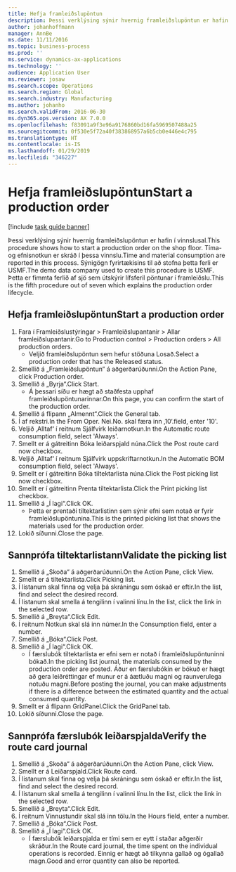 ```yaml
---
title: Hefja framleiðslupöntun
description: Þessi verklýsing sýnir hvernig framleiðslupöntun er hafin í vinnslusal.
author: johanhoffmann
manager: AnnBe
ms.date: 11/11/2016
ms.topic: business-process
ms.prod: ''
ms.service: dynamics-ax-applications
ms.technology: ''
audience: Application User
ms.reviewer: josaw
ms.search.scope: Operations
ms.search.region: Global
ms.search.industry: Manufacturing
ms.author: johanho
ms.search.validFrom: 2016-06-30
ms.dyn365.ops.version: AX 7.0.0
ms.openlocfilehash: f83091a9f3e96a9176860bd16fa5969507488a25
ms.sourcegitcommit: 0f530e5f72a40f383868957a6b5cb0e446e4c795
ms.translationtype: HT
ms.contentlocale: is-IS
ms.lasthandoff: 01/29/2019
ms.locfileid: "346227"
---
```

# <a name="start-a-production-order"></a><span data-ttu-id="c7e0b-103">Hefja framleiðslupöntun</span><span class="sxs-lookup"><span data-stu-id="c7e0b-103">Start a production order</span></span>

[!include [task guide banner](../../includes/task-guide-banner.md)]

<span data-ttu-id="c7e0b-104">Þessi verklýsing sýnir hvernig framleiðslupöntun er hafin í vinnslusal.</span><span class="sxs-lookup"><span data-stu-id="c7e0b-104">This procedure shows how to start a production order on the shop floor.</span></span> <span data-ttu-id="c7e0b-105">Tíma- og efnisnotkun er skráð í þessa vinnslu.</span><span class="sxs-lookup"><span data-stu-id="c7e0b-105">Time and material consumption are reported in this process.</span></span> <span data-ttu-id="c7e0b-106">Sýnigögn fyrirtækisins til að stofna þetta ferli er USMF.</span><span class="sxs-lookup"><span data-stu-id="c7e0b-106">The demo data company used to create this procedure is USMF.</span></span> <span data-ttu-id="c7e0b-107">Þetta er fimmta ferlið af sjö sem útskýrir lífsferil pöntunar í framleiðslu.</span><span class="sxs-lookup"><span data-stu-id="c7e0b-107">This is the fifth procedure out of seven which explains the production order lifecycle.</span></span>


## <a name="start-a-production-order"></a><span data-ttu-id="c7e0b-108">Hefja framleiðslupöntun</span><span class="sxs-lookup"><span data-stu-id="c7e0b-108">Start a production order</span></span>
1. <span data-ttu-id="c7e0b-109">Fara í Framleiðslustýringar > Framleiðslupantanir > Allar framleiðslupantanir.</span><span class="sxs-lookup"><span data-stu-id="c7e0b-109">Go to Production control > Production orders > All production orders.</span></span>
    * <span data-ttu-id="c7e0b-110">Veljið framleiðslupöntun sem hefur stöðuna Losað.</span><span class="sxs-lookup"><span data-stu-id="c7e0b-110">Select a production order that has the Released status.</span></span>  
2. <span data-ttu-id="c7e0b-111">Smellið á „Framleiðslupöntun“ á aðgerðarúðunni.</span><span class="sxs-lookup"><span data-stu-id="c7e0b-111">On the Action Pane, click Production order.</span></span>
3. <span data-ttu-id="c7e0b-112">Smellið á „Byrja“.</span><span class="sxs-lookup"><span data-stu-id="c7e0b-112">Click Start.</span></span>
    * <span data-ttu-id="c7e0b-113">Á þessari síðu er hægt að staðfesta upphaf framleiðslupöntunarinnar.</span><span class="sxs-lookup"><span data-stu-id="c7e0b-113">On this page, you can confirm the start of the production order.</span></span>  
4. <span data-ttu-id="c7e0b-114">Smellið á flipann „Almennt“.</span><span class="sxs-lookup"><span data-stu-id="c7e0b-114">Click the General tab.</span></span>
5. <span data-ttu-id="c7e0b-115">Í af rekstri.</span><span class="sxs-lookup"><span data-stu-id="c7e0b-115">In the From Oper.</span></span> <span data-ttu-id="c7e0b-116">Nei.</span><span class="sxs-lookup"><span data-stu-id="c7e0b-116">No.</span></span> <span data-ttu-id="c7e0b-117">skal færa inn ‚10‘.</span><span class="sxs-lookup"><span data-stu-id="c7e0b-117">field, enter '10'.</span></span>
6. <span data-ttu-id="c7e0b-118">Veljið ‚Alltaf‘ í reitnum Sjálfvirk leiðarnotkun.</span><span class="sxs-lookup"><span data-stu-id="c7e0b-118">In the Automatic route consumption field, select 'Always'.</span></span>
7. <span data-ttu-id="c7e0b-119">Smellt er á gátreitinn Bóka leiðarspjald núna.</span><span class="sxs-lookup"><span data-stu-id="c7e0b-119">Click the Post route card now checkbox.</span></span>
8. <span data-ttu-id="c7e0b-120">Veljið ‚Alltaf‘ í reitnum Sjálfvirk uppskriftarnotkun.</span><span class="sxs-lookup"><span data-stu-id="c7e0b-120">In the Automatic BOM consumption field, select 'Always'.</span></span>
9. <span data-ttu-id="c7e0b-121">Smellt er í gátreitinn Bóka tiltektarlista núna.</span><span class="sxs-lookup"><span data-stu-id="c7e0b-121">Click the Post picking list now checkbox.</span></span>
10. <span data-ttu-id="c7e0b-122">Smellt er í gátreitinn Prenta tiltektarlista.</span><span class="sxs-lookup"><span data-stu-id="c7e0b-122">Click the Print picking list checkbox.</span></span>
11. <span data-ttu-id="c7e0b-123">Smellið á „Í lagi“.</span><span class="sxs-lookup"><span data-stu-id="c7e0b-123">Click OK.</span></span>
    * <span data-ttu-id="c7e0b-124">Þetta er prentaði tiltektarlistinn sem sýnir efni sem notað er fyrir framleiðslupöntunina.</span><span class="sxs-lookup"><span data-stu-id="c7e0b-124">This is the printed picking list that shows the materials used for the production order.</span></span>  
12. <span data-ttu-id="c7e0b-125">Lokið síðunni.</span><span class="sxs-lookup"><span data-stu-id="c7e0b-125">Close the page.</span></span>

## <a name="validate-the-picking-list"></a><span data-ttu-id="c7e0b-126">Sannprófa tiltektarlistann</span><span class="sxs-lookup"><span data-stu-id="c7e0b-126">Validate the picking list</span></span>
1. <span data-ttu-id="c7e0b-127">Smellið á „Skoða“ á aðgerðarúðunni.</span><span class="sxs-lookup"><span data-stu-id="c7e0b-127">On the Action Pane, click View.</span></span>
2. <span data-ttu-id="c7e0b-128">Smellt er á tiltektarlista.</span><span class="sxs-lookup"><span data-stu-id="c7e0b-128">Click Picking list.</span></span>
3. <span data-ttu-id="c7e0b-129">Í listanum skal finna og velja þá skráningu sem óskað er eftir.</span><span class="sxs-lookup"><span data-stu-id="c7e0b-129">In the list, find and select the desired record.</span></span>
4. <span data-ttu-id="c7e0b-130">Í listanum skal smella á tengilinn í valinni línu.</span><span class="sxs-lookup"><span data-stu-id="c7e0b-130">In the list, click the link in the selected row.</span></span>
5. <span data-ttu-id="c7e0b-131">Smellið á „Breyta“.</span><span class="sxs-lookup"><span data-stu-id="c7e0b-131">Click Edit.</span></span>
6. <span data-ttu-id="c7e0b-132">Í reitnum Notkun skal slá inn númer.</span><span class="sxs-lookup"><span data-stu-id="c7e0b-132">In the Consumption field, enter a number.</span></span>
7. <span data-ttu-id="c7e0b-133">Smellið á „Bóka“.</span><span class="sxs-lookup"><span data-stu-id="c7e0b-133">Click Post.</span></span>
8. <span data-ttu-id="c7e0b-134">Smellið á „Í lagi“.</span><span class="sxs-lookup"><span data-stu-id="c7e0b-134">Click OK.</span></span>
    * <span data-ttu-id="c7e0b-135">Í færslubók tiltektarlista er efni sem er notað í framleiðslupöntuninni bókað.</span><span class="sxs-lookup"><span data-stu-id="c7e0b-135">In the picking list journal, the materials consumed by the production order are posted.</span></span> <span data-ttu-id="c7e0b-136">Áður en færslubókin er bókuð er hægt að gera leiðréttingar ef munur er á áætluðu magni og raunverulega notuðu magni.</span><span class="sxs-lookup"><span data-stu-id="c7e0b-136">Before posting the journal, you can make adjustments if there is a difference between the estimated quantity and the actual consumed quantity.</span></span>  
9. <span data-ttu-id="c7e0b-137">Smellt er á flipann GridPanel.</span><span class="sxs-lookup"><span data-stu-id="c7e0b-137">Click the GridPanel tab.</span></span>
10. <span data-ttu-id="c7e0b-138">Lokið síðunni.</span><span class="sxs-lookup"><span data-stu-id="c7e0b-138">Close the page.</span></span>

## <a name="verify-the-route-card-journal"></a><span data-ttu-id="c7e0b-139">Sannprófa færslubók leiðarspjalda</span><span class="sxs-lookup"><span data-stu-id="c7e0b-139">Verify the route card journal</span></span>
1. <span data-ttu-id="c7e0b-140">Smellið á „Skoða“ á aðgerðarúðunni.</span><span class="sxs-lookup"><span data-stu-id="c7e0b-140">On the Action Pane, click View.</span></span>
2. <span data-ttu-id="c7e0b-141">Smellt er á Leiðarspjald.</span><span class="sxs-lookup"><span data-stu-id="c7e0b-141">Click Route card.</span></span>
3. <span data-ttu-id="c7e0b-142">Í listanum skal finna og velja þá skráningu sem óskað er eftir.</span><span class="sxs-lookup"><span data-stu-id="c7e0b-142">In the list, find and select the desired record.</span></span>
4. <span data-ttu-id="c7e0b-143">Í listanum skal smella á tengilinn í valinni línu.</span><span class="sxs-lookup"><span data-stu-id="c7e0b-143">In the list, click the link in the selected row.</span></span>
5. <span data-ttu-id="c7e0b-144">Smellið á „Breyta“.</span><span class="sxs-lookup"><span data-stu-id="c7e0b-144">Click Edit.</span></span>
6. <span data-ttu-id="c7e0b-145">Í reitnum Vinnustundir skal slá inn tölu.</span><span class="sxs-lookup"><span data-stu-id="c7e0b-145">In the Hours field, enter a number.</span></span>
7. <span data-ttu-id="c7e0b-146">Smellið á „Bóka“.</span><span class="sxs-lookup"><span data-stu-id="c7e0b-146">Click Post.</span></span>
8. <span data-ttu-id="c7e0b-147">Smellið á „Í lagi“.</span><span class="sxs-lookup"><span data-stu-id="c7e0b-147">Click OK.</span></span>
    * <span data-ttu-id="c7e0b-148">Í færslubók leiðarspjalda er tími sem er eytt í staðar aðgerðir skráður.</span><span class="sxs-lookup"><span data-stu-id="c7e0b-148">In the Route card journal, the time spent on the individual operations is recorded.</span></span> <span data-ttu-id="c7e0b-149">Einnig er hægt að tilkynna gallað og ógallað magn.</span><span class="sxs-lookup"><span data-stu-id="c7e0b-149">Good and error quantity can also be reported.</span></span>  
